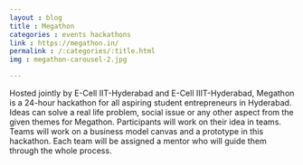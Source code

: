 ```yaml
---
layout : blog
title : Megathon
categories : events hackathons
link : https://megathon.in/
permalink : /:categories/:title.html
img : megathon-carousel-2.jpg 

---
```


Hosted jointly by E-Cell IIT-Hyderabad and E-Cell IIIT-Hyderabad, Megathon is a 24-hour hackathon for all aspiring student entrepreneurs in Hyderabad. Ideas can solve a real life problem, social issue or any other aspect from the given themes for Megathon. Participants will work on their idea in teams. Teams will work on a business model canvas and a prototype in this hackathon. Each team will be assigned a mentor who will guide them through the whole process. 	
